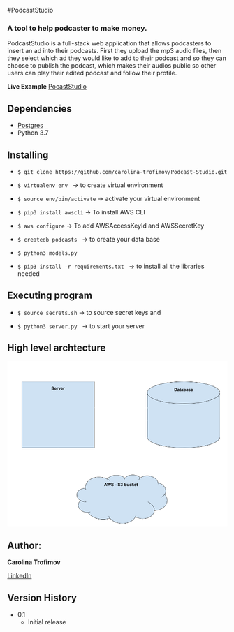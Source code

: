 
#PodcastStudio

### A tool to help podcaster to make money.


PodcastStudio is a full-stack web application that allows podcasters to insert an ad into their podcasts. 
First they upload the mp3 audio files, then they select which ad they would like to add to their podcast and so they can choose to publish the podcast, which makes their audios public so other users can play their edited podcast and follow their profile.

**Live Example** [PocastStudio](http://54.202.222.213/)

## Dependencies

* [Postgres](https://www.postgresql.org/download/)
* Python 3.7


## Installing

* ```$ git clone https://github.com/carolina-trofimov/Podcast-Studio.git```

* ```$ virtualenv env ``` -> to create virtual environment

* ```$ source env/bin/activate``` -> activate your virtual environment

* ```$ pip3 install awscli``` -> To install AWS CLI

* ```$ aws configure``` -> To add AWSAccessKeyId and AWSSecretKey

* ```$ createdb podcasts ``` -> to create your data base

* ```$ python3 models.py ``` 

* ```$ pip3 install -r requirements.txt ``` -> to install all the libraries needed

## Executing program

* ```$ source secrets.sh``` -> to source secret keys and

* ```$ python3 server.py ``` -> to start your server


## High level archtecture
![picture](static/high_level_architecture.png)

## Author:

 **Carolina Trofimov**

[LinkedIn](https://www.linkedin.com/in/carolina-trofimov/)

## Version History 

* 0.1
    * Initial release
